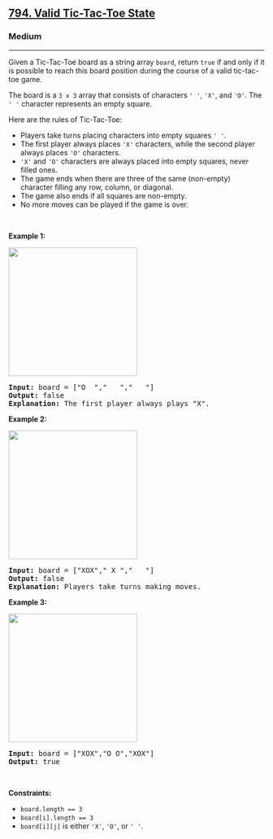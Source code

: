<h2><a href="https://leetcode.com/problems/valid-tic-tac-toe-state/">794. Valid Tic-Tac-Toe State</a></h2><h3>Medium</h3><hr><div><p>Given a Tic-Tac-Toe board as a string array <code>board</code>, return <code>true</code> if and only if it is possible to reach this board position during the course of a valid tic-tac-toe game.</p>

<p>The board is a <code>3 x 3</code> array that consists of characters <code>' '</code>, <code>'X'</code>, and <code>'O'</code>. The <code>' '</code> character represents an empty square.</p>

<p>Here are the rules of Tic-Tac-Toe:</p>

<ul>
	<li>Players take turns placing characters into empty squares <code>' '</code>.</li>
	<li>The first player always places <code>'X'</code> characters, while the second player always places <code>'O'</code> characters.</li>
	<li><code>'X'</code> and <code>'O'</code> characters are always placed into empty squares, never filled ones.</li>
	<li>The game ends when there are three of the same (non-empty) character filling any row, column, or diagonal.</li>
	<li>The game also ends if all squares are non-empty.</li>
	<li>No more moves can be played if the game is over.</li>
</ul>

<p>&nbsp;</p>
<p><strong>Example 1:</strong></p>
<img alt="" src="https://assets.leetcode.com/uploads/2021/05/15/tictactoe1-grid.jpg" style="width: 253px; height: 253px;">
<pre><strong>Input:</strong> board = ["O  ","   ","   "]
<strong>Output:</strong> false
<strong>Explanation:</strong> The first player always plays "X".
</pre>

<p><strong>Example 2:</strong></p>
<img alt="" src="https://assets.leetcode.com/uploads/2021/05/15/tictactoe2-grid.jpg" style="width: 253px; height: 253px;">
<pre><strong>Input:</strong> board = ["XOX"," X ","   "]
<strong>Output:</strong> false
<strong>Explanation:</strong> Players take turns making moves.
</pre>

<p><strong>Example 3:</strong></p>
<img alt="" src="https://assets.leetcode.com/uploads/2021/05/15/tictactoe4-grid.jpg" style="width: 253px; height: 253px;">
<pre><strong>Input:</strong> board = ["XOX","O O","XOX"]
<strong>Output:</strong> true
</pre>

<p>&nbsp;</p>
<p><strong>Constraints:</strong></p>

<ul>
	<li><code>board.length == 3</code></li>
	<li><code>board[i].length == 3</code></li>
	<li><code>board[i][j]</code> is either <code>'X'</code>, <code>'O'</code>, or <code>' '</code>.</li>
</ul>
</div>




